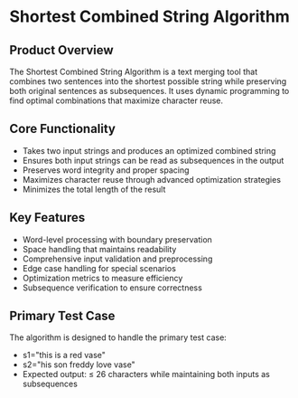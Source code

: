 # Shortest Combined String Algorithm

## Product Overview
The Shortest Combined String Algorithm is a text merging tool that combines two sentences into the shortest possible string while preserving both original sentences as subsequences. It uses dynamic programming to find optimal combinations that maximize character reuse.

## Core Functionality
- Takes two input strings and produces an optimized combined string
- Ensures both input strings can be read as subsequences in the output
- Preserves word integrity and proper spacing
- Maximizes character reuse through advanced optimization strategies
- Minimizes the total length of the result

## Key Features
- Word-level processing with boundary preservation
- Space handling that maintains readability
- Comprehensive input validation and preprocessing
- Edge case handling for special scenarios
- Optimization metrics to measure efficiency
- Subsequence verification to ensure correctness

## Primary Test Case
The algorithm is designed to handle the primary test case:
- s1="this is a red vase"
- s2="his son freddy love vase"
- Expected output: ≤ 26 characters while maintaining both inputs as subsequences
